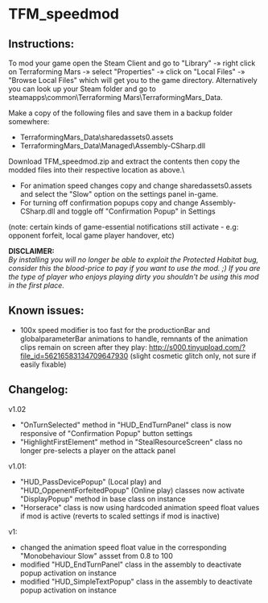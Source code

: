 # TFM_speedmod

Instructions:
-------------
To mod your game open the Steam Client and go to "Library" -» right click on Terraforming Mars -» select "Properties" -» click on "Local Files" -»  "Browse Local Files" which will get you to the game directory.
Alternatively you can look up your Steam folder and go to steamapps\common\Terraforming Mars\TerraformingMars_Data.

Make a copy of the following files and save them in a backup folder somewhere:
- TerraformingMars_Data\sharedassets0.assets
- TerraformingMars_Data\Managed\Assembly-CSharp.dll

Download TFM_speedmod.zip and extract the contents then copy the modded files into their respective location as above.\
- For animation speed changes copy and change sharedassets0.assets and select the "Slow" option on the settings panel in-game.
- For turning off confirmation popups copy and change Assembly-CSharp.dll and toggle off "Confirmation Popup" in Settings 

(note: certain kinds of game-essential notifications still activate - e.g: opponent forfeit, local game player handover, etc)

**DISCLAIMER:**\
_By installing you will no longer be able to exploit the Protected Habitat bug, consider this the blood-price to pay if you want to use the mod. ;)
If you are the type of player who enjoys playing dirty you shouldn't be using this mod in the first place._

Known issues:
-------------
- 100x speed modifier is too fast for the productionBar and globalparameterBar animations to handle, remnants of the animation clips remain on screen after they play: http://s000.tinyupload.com/?file_id=56216583134709647930
(slight cosmetic glitch only, not sure if easily fixable)


Changelog:
----------
v1.02
- "OnTurnSelected" method in "HUD_EndTurnPanel" class is now responsive of "Confirmation Popup" button settings
- "HighlightFirstElement" method in "StealResourceScreen" class no longer pre-selects a player on the attack panel 

v1.01:
- "HUD_PassDevicePopup" (Local play) and "HUD_OppenentForfeitedPopup" (Online play) classes now activate "DisplayPopup" method in base class on instance
- "Horserace" class is now using hardcoded animation speed float values if mod is active (reverts to scaled settings if mod is inactive)

v1:
- changed the animation speed float value in the corresponding "Monobehaviour Slow" assset from 0.8 to 100
- modified "HUD_EndTurnPanel" class in the assembly to deactivate popup activation on instance
- modified "HUD_SimpleTextPopup" class in the assembly to deactivate popup activation on instance
